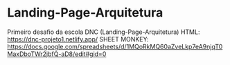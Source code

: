 # Landing-Page-Arquitetura
Primeiro desafio da escola DNC (Landing-Page-Arquitetura)
HTML:   https://dnc-projeto1.netlify.app/
SHEET MONKEY: https://docs.google.com/spreadsheets/d/1MQoRkMQ60aZveLkp7eA9njqT0MaxDboTWr2jbfQ-aD8/edit#gid=0
